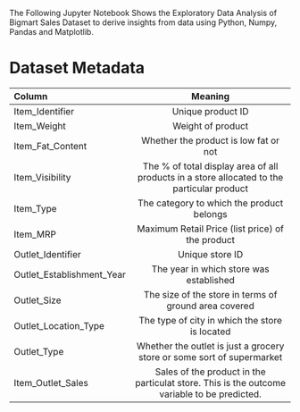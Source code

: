 The Following Jupyter Notebook Shows the Exploratory Data Analysis of Bigmart Sales Dataset to derive insights
 from data using Python, Numpy, Pandas and Matplotlib.

 # Dataset Metadata

|Column | Meaning|
:----- | :-----: 
Item_Identifier | Unique product ID 
|Item_Weight | Weight of product|
Item_Fat_Content | Whether the product is low fat or not 
Item_Visibility | The % of total display area of all products in a store allocated to the particular product 
Item_Type | The category to which the product belongs 
Item_MRP | Maximum Retail Price (list price) of the product 
Outlet_Identifier | Unique store ID 
Outlet_Establishment_Year | The year in which store was established 
Outlet_Size | The size of the store in terms of ground area covered 
Outlet_Location_Type |	The type of city in which the store is located 
Outlet_Type | Whether the outlet is just a grocery store or some sort of supermarket 
Item_Outlet_Sales | Sales of the product in the particulat store. This is the outcome variable to be predicted.
